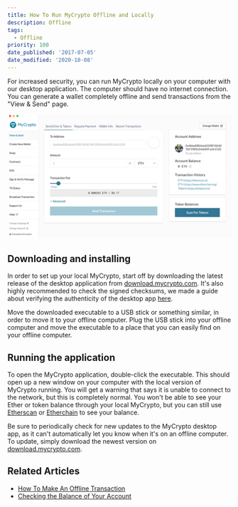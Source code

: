 ```yaml
---
title: How To Run MyCrypto Offline and Locally
description: Offline
tags:
  - Offline
priority: 100
date_published: '2017-07-05'
date_modified: '2020-10-08'
---
```


For increased security, you can run MyCrypto locally on your computer with our desktop application. The computer should have no internet connection. You can generate a wallet completely offline and send transactions from the "View & Send" page.

![MyCrypto on Mac](../../assets/how-to/offline/how-to-run-mycrypto-offline-and-locally/mycrypto-mac.png)

## Downloading and installing

In order to set up your local MyCrypto, start off by downloading the latest release of the desktop application from [download.mycrypto.com](https://download.mycrypto.com/). It's also highly recommended to check the signed checksums, we made a guide about verifying the authenticity of the desktop app [here](/staying-safe/verifying-authenticity-of-desktop-app).

Move the downloaded executable to a USB stick or something similar, in order to move it to your offline computer. Plug the USB stick into your offline computer and move the executable to a place that you can easily find on your offline computer.

## Running the application

To open the MyCrypto application, double-click the executable. This should open up a new window on your computer with the local version of MyCrypto running. You will get a warning that says it is unable to connect to the network, but this is completely normal. You won't be able to see your Ether or token balance through your local MyCrypto, but you can still use [Etherscan](https://etherscan.io/) or [Etherchain](https://www.etherchain.org/) to see your balance.

Be sure to periodically check for new updates to the MyCrypto desktop app, as it can't automatically let you know when it's on an offline computer. To update, simply download the newest version on [download.mycrypto.com](https://download.mycrypto.com/).

## Related Articles

- [How To Make An Offline Transaction](/how-to/sending/how-to-make-an-offline-transaction)
- [Checking the Balance of Your Account](/how-to/accessing-wallet/how-to-check-the-balance-of-your-account)
